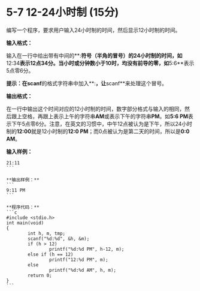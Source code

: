 # 5-7 12-24小时制   (15分)

编写一个程序，要求用户输入24小时制的时间，然后显示12小时制的时间。

**输入格式：**

输入在一行中给出带有中间的**:**符号（半角的冒号）的24小时制的时间，如**12:34**表示12点34分。当小时或分钟数小于10时，均没有前导的零，如**5:6**表示5点零6分。

**提示：**在**scanf**的格式字符串中加入**:**，让**scanf**来处理这个冒号。

**输出格式：**

在一行中输出这个时间对应的12小时制的时间，数字部分格式与输入的相同，然后跟上空格，再跟上表示上午的字符串**AM**或表示下午的字符串**PM**。如**5:6 PM**表示下午5点零6分。注意，在英文的习惯中，中午12点被认为是下午，所以24小时制的**12:00**就是12小时制的**12:0 PM**；而0点被认为是第二天的时间，所以是**0:0 AM**。

**输入样例：**
````
21:11
```

**输出样例：**
```
9:11 PM
```

**程序代码：**
```c
#include <stdio.h>
int main(void)
{
        int h, m, tmp;
        scanf("%d:%d", &h, &m);
        if (h > 12)
                printf("%d:%d PM", h-12, m);
        else if (h == 12)
                printf("12:%d PM", m);
        else
                printf("%d:%d AM", h, m);
        return 0;
}
```